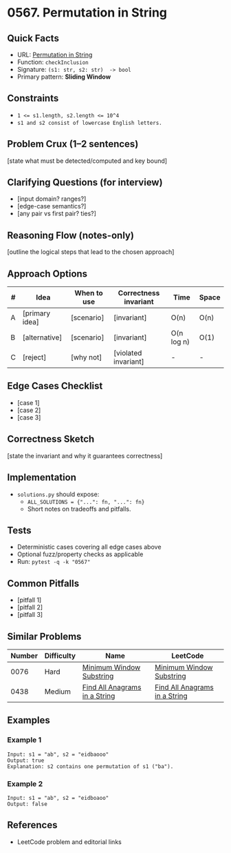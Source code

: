# 0567. Permutation in String

## Quick Facts

- URL: [Permutation in String](https://leetcode.com/problems/permutation-in-string/)
- Function: `checkInclusion`
- Signature: `(s1: str, s2: str)  -> bool`
- Primary pattern: **Sliding Window**

## Constraints

- `1 <= s1.length, s2.length <= 10^4`
- `s1 and s2 consist of lowercase English letters.`

## Problem Crux (1–2 sentences)

[state what must be detected/computed and key bound]

## Clarifying Questions (for interview)

- [input domain? ranges?]
- [edge-case semantics?]
- [any pair vs first pair? ties?]

## Reasoning Flow (notes-only)

[outline the logical steps that lead to the chosen approach]

## Approach Options

| #   | Idea           | When to use | Correctness invariant | Time       | Space |
| --- | -------------- | ----------- | --------------------- | ---------- | ----- |
| A   | [primary idea] | [scenario]  | [invariant]           | O(n)       | O(n)  |
| B   | [alternative]  | [scenario]  | [invariant]           | O(n log n) | O(1)  |
| C   | [reject]       | [why not]   | [violated invariant]  | -          | -     |

## Edge Cases Checklist

- [case 1]
- [case 2]
- [case 3]

## Correctness Sketch

[state the invariant and why it guarantees correctness]

## Implementation

- `solutions.py` should expose:
    - `ALL_SOLUTIONS = {"...": fn, "...": fn}`
    - Short notes on tradeoffs and pitfalls.

## Tests

- Deterministic cases covering all edge cases above
- Optional fuzz/property checks as applicable
- Run: `pytest -q -k "0567"`

## Common Pitfalls

- [pitfall 1]
- [pitfall 2]
- [pitfall 3]

## Similar Problems

| Number | Difficulty | Name                                                                             | LeetCode                                                                                      |
| ------ | ---------- | -------------------------------------------------------------------------------- | --------------------------------------------------------------------------------------------- |
| 0076   | Hard       | [Minimum Window Substring](../0076-minimum-window-substring/readme.md)           | [Minimum Window Substring](https://leetcode.com/problems/minimum-window-substring/)           |
| 0438   | Medium     | [Find All Anagrams in a String](../0438-find-all-anagrams-in-a-string/readme.md) | [Find All Anagrams in a String](https://leetcode.com/problems/find-all-anagrams-in-a-string/) |

## Examples

### Example 1

```text
Input: s1 = "ab", s2 = "eidbaooo"
Output: true
Explanation: s2 contains one permutation of s1 ("ba").
```

### Example 2

```text
Input: s1 = "ab", s2 = "eidboaoo"
Output: false
```

## References

- LeetCode problem and editorial links
